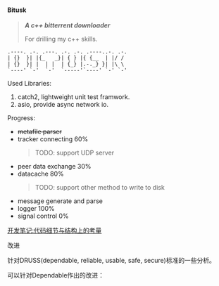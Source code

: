 #### **Bitusk**

>***A c++ bitterrent downloader***
>
> For drilling my c++ skills.
```
.----. .-. .---. .-. .-. .----..-. .-.
| {}  }| |{_   _}| { } |{ {__  | |/ / 
| {}  }| |  | |  | {_} |.-._} }| |\ \ 
`----' `-'  `-'  `-----'`----' `-' `-'
```

Used Libraries:
1. catch2, lightweight unit test framwork.
2. asio, provide async network io.

Progress:

+ ~~metafile parser~~
+ tracker connecting 60%
    >TODO: support UDP server
+ peer data exchange 30%
+ datacache 80%
    >TODO: support other method to write to disk
+ message generate and parse
+ logger 100%
+ signal control 0%


[开发笔记:代码细节与结构上的考量](https://github.com/sunyiynus/bitusk/blob/master/docs/%E8%AE%BE%E8%AE%A1%E6%96%87%E6%A1%A3.md)


改进

针对DRUSS(dependable, reliable, usable, safe, secure)标准的一些分析。


可以针对Dependable作出的改进：
